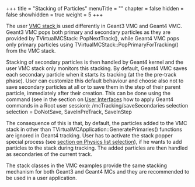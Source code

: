 +++
title = "Stacking of Particles"
menuTitle = ""
chapter = false
hidden = false
showhidden = true
weight = 5
+++

<p>The user  <a href="../../../../../../../root/htmldoc/TVirtualMCStack.html"> VMC stack </a> is used differently in Geant3 VMC and Geant4 VMC. Geant3 VMC pops both primary and secondary particles as they are provided by TVirtualMCStack::PopNextTrack(), while Geant4 VMC pops only primary particles using TVirtualMCStack::PopPrimaryForTracking() from the VMC stack. 

<p>
Stacking of secondary particles is then handled by Geant4 kernel and the user VMC stack only monitors this stacking. By default, Geant4 VMC saves each secondary particle when it starts its tracking (at the the pre-track phase). User can customize this default behaviour and choose also not to save secondary particles at all or to save them in the step of their parent particle, immediately after their creation.
This can be done using the command (see in the section on <a href="/drupal/content/user-interfaces"> User Interfaces</a> how to apply Geant4 commands in a Root user session):
<bash>/mcTracking/saveSecondaries selection
   selection = DoNotSave, SaveInPreTrack, SaveInStep
</bash>

<p>The consequence of this is that, by default, the particles added to the VMC stack in other than TVirtualMCApplication::GeneratePrimaries() functions are ignored in Geant4 tracking. User has to activate the stack popper special process (see <a href="http://root.cern.ch/drupal/content/physics-list-selection"> section on Physics list selection</a>), if he wants to add particles to the stack during tracking. The added particles are then handled as secondaries of the current track.</p>

<p>The stack classes in the VMC examples provide the same stacking mechanism for both Geant3 and Geant4 MCs and they are recommended to be used in a user application. <a name="Impl_SpecialCuts"></a></p>
